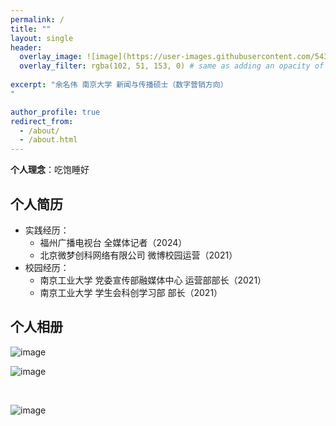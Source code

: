 ```yaml
---
permalink: /
title: ""
layout: single
header:
  overlay_image: ![image](https://user-images.githubusercontent.com/543384/192227995-fdb3a693-2f68-4dc4-b9bd-06053066322f.png)
  overlay_filter: rgba(102, 51, 153, 0) # same as adding an opacity of 0.5 to a black background
  
excerpt: "余名伟 南京大学 新闻与传播硕士（数字营销方向）
"

author_profile: true
redirect_from: 
  - /about/
  - /about.html
---
```



**个人理念**：吃饱睡好

## 个人简历

- 实践经历：
   - 福州广播电视台 全媒体记者（2024）
   - 北京微梦创科网络有限公司 微博校园运营（2021）
- 校园经历：
   - 南京工业大学 党委宣传部融媒体中心 运营部部长（2021）
   - 南京工业大学 学生会科创学习部 部长（2021）

## 个人相册

![image](https://github.com/user-attachments/assets/8d34a43a-bbe6-4abe-8de2-dccd85e6c50a)

![image](https://github.com/user-attachments/assets/57e270e4-47c5-417b-9110-5619c66af75d)



<br>
  
![image](https://user-images.githubusercontent.com/543384/192227995-fdb3a693-2f68-4dc4-b9bd-06053066322f.png)

